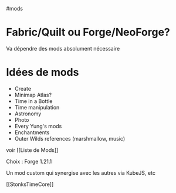 #mods 

# Fabric/Quilt ou Forge/NeoForge?

Va dépendre des mods absolument nécessaire

# Idées de mods

- Create
- Minimap Atlas?
- Time in a Bottle
- Time manipulation
- Astronomy
- Photo
- Every Yung's mods 
- Enchantments
- Outer Wilds references (marshmallow, music)

voir [[Liste de Mods]]

Choix : Forge 1.21.1

Un mod custom qui synergise avec les autres via KubeJS, etc

[[StonksTimeCore]]
